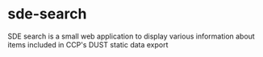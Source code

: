 # sde-search

SDE search is a small web application to display various information about items included in CCP's DUST static data export
